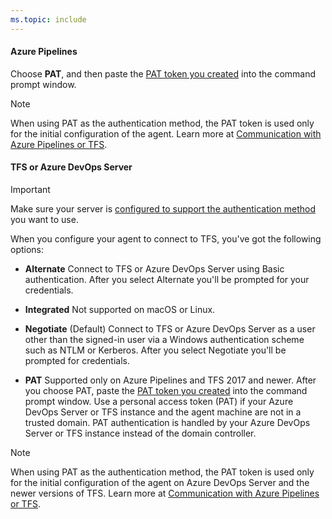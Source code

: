 ```yaml
---
ms.topic: include
---
```


#### Azure Pipelines

Choose **PAT**, and then paste the [PAT token you created](#permissions) into the command prompt window.

> [!NOTE]
> When using PAT as the authentication method, the PAT token is used only for the initial configuration of the agent. Learn more at [Communication with Azure Pipelines or TFS](../../agents.md#communication).

#### TFS or Azure DevOps Server

> [!IMPORTANT]
> 
> Make sure your server is [configured to support the authentication method](../../agents.md#configure-tfs-authentication) you want to use.
  
When you configure your agent to connect to TFS, you've got the following options:

* **Alternate** Connect to TFS or Azure DevOps Server using Basic authentication. After you select Alternate you'll be prompted for your credentials.

* **Integrated** Not supported on macOS or Linux.

* **Negotiate** (Default) Connect to TFS or Azure DevOps Server as a user other than the signed-in user via a Windows authentication scheme such as NTLM or Kerberos. After you select Negotiate you'll be prompted for credentials.

* **PAT** Supported only on Azure Pipelines and TFS 2017 and newer. After you choose PAT, paste the [PAT token you created](#permissions) into the command prompt window. Use a personal access token (PAT) if your Azure DevOps Server or TFS instance and the agent machine are not in a trusted domain. PAT authentication is handled by your Azure DevOps Server or TFS instance instead of the domain controller.

> [!NOTE]
> When using PAT as the authentication method, the PAT token is used only for the initial configuration of the agent on Azure DevOps Server and the newer versions of TFS. Learn more at [Communication with Azure Pipelines or TFS](../../agents.md).
